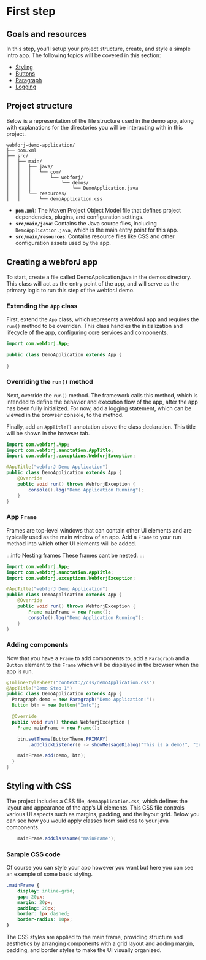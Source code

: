 # First step

## Goals and resources

In this step, you'll setup your project structure, create, and style a simple intro app. The following topics will be covered in this section:

  - [Styling](../../styling/getting-started)
  - [Buttons](../../components/button)
  - [Paragraph](../../building-ui/web-components/html-elements)
  - [Logging](../../advanced/browser-console)

## Project structure

Below is a representation of the file structure used in the demo app, along with explanations for the directories you will be interacting with in this project.

```plaintext
webforj-demo-application/
├── pom.xml
├── src/
│   ├── main/
│   │   ├── java/
│   │   │   └── com/
│   │   │       └── webforj/
│   │   │           └── demos/
│   │   │               └── DemoApplication.java
│   │   └── resources/
│   │       └── demoApplication.css
```

- **`pom.xml`**: The Maven Project Object Model file that defines project dependencies, plugins, and configuration settings.
- **`src/main/java`**: Contains the Java source files, including `DemoApplication.java`, which is the main entry point for this app.
- **`src/main/resources`**: Contains resource files like CSS and other configuration assets used by the app.

## Creating a webforJ app

To start, create a file called DemoApplication.java in the demos directory. This class will act as the entry point of the app, and will serve as the primary logic to run this step of the webforJ demo. 

### Extending the `App` class

First, extend the `App` class, which represents a webforJ app and requires the `run()` method to be overriden. This class handles the initialization and lifecycle of the app, configuring core services and components.

```java
import com.webforj.App;

public class DemoApplication extends App {
    
}
```

### Overriding the `run()` method

Next, override the `run()` method. The framework calls this method, which is intended to define the behavior and execution flow of the app, after the app has been fully initialized. For now, add a logging statement, which can be viewed in the browser console, to the method.

Finally, add an `AppTitle()` annotation above the class declaration. This title will be shown in the browser tab. 

```java
import com.webforj.App;
import com.webforj.annotation.AppTitle;
import com.webforj.exceptions.WebforjException;

@AppTitle("webforJ Demo Application")
public class DemoApplication extends App {
    @Override
    public void run() throws WebforjException {
        console().log("Demo Application Running");
    }
}
```

### App `Frame`

Frames are top-level windows that can contain other UI elements and are typically used as the main window of an app. Add a `Frame` to your run method into which other UI elements will be added.

:::info Nesting frames 
These frames cant be nested. 
:::

```java
import com.webforj.App;
import com.webforj.annotation.AppTitle;
import com.webforj.exceptions.WebforjException;

@AppTitle("webforJ Demo Application")
public class DemoApplication extends App {
    @Override
    public void run() throws WebforjException {
        Frame mainFrame = new Frame();
        console().log("Demo Application Running");
    }
}
```

### Adding components 

Now that you have a `Frame` to add components to, add a `Paragraph` and a `Button` element to the `Frame` which will be displayed in the browser when the app is run.

```java
@InlineStyleSheet("context://css/demoApplication.css")
@AppTitle("Demo Step 1")
public class DemoApplication extends App {
  Paragraph demo = new Paragraph("Demo Application!");
  Button btn = new Button("Info");

  @Override
  public void run() throws WebforjException {
    Frame mainFrame = new Frame();

    btn.setTheme(ButtonTheme.PRIMARY)
        .addClickListener(e -> showMessageDialog("This is a demo!", "Info"));

    mainFrame.add(demo, btn);
  }
}
```

## Styling with CSS

The project includes a CSS file, `demoApplication.css`, which defines the layout and appearance of the app’s UI elements. This CSS file controls various UI aspects such as margins, padding, and the layout grid. Below you can see how you would apply classes from said css to your java components.

```java
    mainFrame.addClassName("mainFrame");
```

### Sample CSS code

Of course you can style your app however you want but here you can see an example of some basic styling.

```css
.mainFrame {
    display: inline-grid;
    gap: 20px;
    margin: 20px;
    padding: 20px;
    border: 1px dashed;
    border-radius: 10px;
}
```

The CSS styles are applied to the main frame, providing structure and aesthetics by arranging components with a grid layout and adding margin, padding, and border styles to make the UI visually organized.


